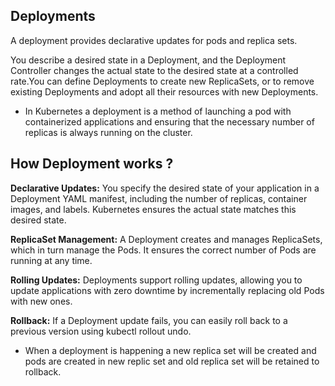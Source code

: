 ## Deployments

A deployment provides declarative updates for pods and replica sets.

You describe a desired state in a Deployment, and the Deployment Controller changes the actual state to the desired state at a controlled rate.You can define Deployments to create new ReplicaSets, or to remove existing Deployments and adopt all their resources with new Deployments.

- In Kubernetes a deployment is a method of launching a pod with containerized applications and ensuring that the necessary number of replicas is always running on the cluster.

## How Deployment works ?

**Declarative Updates:** You specify the desired state of your application in a Deployment YAML manifest, including the number of replicas, container images, and labels. Kubernetes ensures the actual state matches this desired state.

**ReplicaSet Management:** A Deployment creates and manages ReplicaSets, which in turn manage the Pods. It ensures the correct number of Pods are running at any time.

**Rolling Updates:** Deployments support rolling updates, allowing you to update applications with zero downtime by incrementally replacing old Pods with new ones.

**Rollback:** If a Deployment update fails, you can easily roll back to a previous version using kubectl rollout undo.

- When a deployment is happening a new replica set will be created and pods are created in new replic set and old replica set will be retained to rollback.
